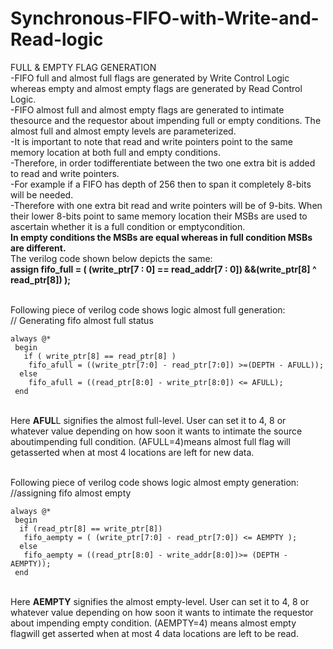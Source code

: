 # Synchronous-FIFO-with-Write-and-Read-logic

FULL & EMPTY FLAG GENERATION<br/>
-FIFO full and almost full flags are generated by Write Control Logic whereas empty and almost empty flags are generated by Read Control  Logic.
<br/>-FIFO almost full and almost empty flags are generated to intimate thesource and the requestor about impending full or empty conditions. The almost full and almost empty levels are parameterized.
<br/>-It is important to note that read and write pointers point to the same memory location at both full and empty conditions. 
<br/>-Therefore, in order todifferentiate between the two one extra bit is added to read and write pointers. 
<br/>-For example if a FIFO has depth of 256 then to span it completely 8-bits will be needed. 
<br/>-Therefore with one extra bit read and write pointers will be of 9-bits. When their lower 8-bits point to same memory location their MSBs are used to ascertain whether it is a full condition or emptycondition. 
<br/>**In empty conditions the MSBs are equal whereas in full condition MSBs are different.** 
<br/>The verilog code shown below depicts the same:
<br/>**assign fifo_full = ( (write_ptr[7 : 0] == read_addr[7 : 0]) &&(write_ptr[8] ^ read_ptr[8]) );**

<br/>Following piece of verilog code shows logic almost full generation:
<br/>// Generating fifo almost full status
```
always @*
 begin 
   if ( write_ptr[8] == read_ptr[8] )
    fifo_afull = ((write_ptr[7:0] - read_ptr[7:0]) >=(DEPTH - AFULL));
  else
    fifo_afull = ((read_ptr[8:0] - write_ptr[8:0]) <= AFULL);
 end
 ```
<br/>Here **AFUL**L signifies the almost full-level. User can set it to 4, 8 or whatever value depending on how soon it wants to intimate the source aboutimpending full condition. (AFULL=4)means almost full flag will getasserted when at most 4 locations are left for new data.

<br/>Following piece of verilog code shows logic almost empty generation:
<br/>//assigning fifo almost empty
```
always @*
 begin
  if (read_ptr[8] == write_ptr[8])
   fifo_aempty = ( (write_ptr[7:0] - read_ptr[7:0]) <= AEMPTY );
  else
   fifo_aempty = ((read_ptr[8:0] - write_addr[8:0])>= (DEPTH - AEMPTY));
 end
 ```
<br/>Here **AEMPTY** signifies the almost empty-level. User can set it to 4, 8 or whatever value depending on how soon it wants to intimate the requestor about impending empty condition. (AEMPTY=4) means almost empty flagwill get asserted when at most 4 data locations are left to be read.

